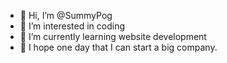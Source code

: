 - 👋 Hi, I’m @SummyPog
- 👀 I’m interested in coding
- 🌱 I’m currently learning website development
- 🎇 I hope one day that I can start a big company.

<!---
SummyPog/SummyPog is a ✨ special ✨ repository because its `README.md` (this file) appears on your GitHub profile.
You can click the Preview link to take a look at your changes.
--->
